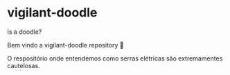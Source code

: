 # vigilant-doodle
Is a doodle?

Bem vindo a vigilant-doodle repository :tada:

O respositório onde entendemos como serras elétricas são extremamentes cautelosas.